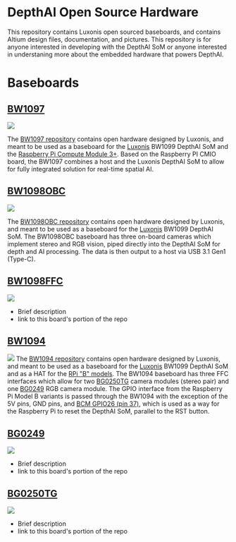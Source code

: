 # DepthAI Open Source Hardware
This repository contains Luxonis open sourced baseboards, and contains Altium design files, documentation, and pictures. This repository is for anyone interested in developing with the DepthAI SoM or anyone interested in understaning more about the embedded hardware that powers DepthAI. 

# Baseboards 

## [BW1097](../BW1097_DepthAI_Compute_Module/)

![](../depthai-hardware/BW1097_DepthAI_Compute_Module/Images/BW1097_R1M1E2_transparent_crop.png)

The [BW1097 repository](../depthai-hardware/BW1097_DepthAI_Compute_Module) contains open hardware designed by Luxonis, and meant to be used as a baseboard for the [Luxonis](https://www.luxonis.com/depthai) BW1099 DepthAI SoM and the [Raspberry Pi Compute Module 3+](https://www.raspberrypi.org/products/compute-module-3-plus/). Based on the Raspberry PI CMIO board, the BW1097 combines a host and the Luxonis DepthAI SoM to allow for fully integrated solution for real-time spatial AI. 

## [BW1098OBC](../depthai-hardware/BW1098OBC_DepthAI_USB3C)

![](../depthai-hardware/BW1098OBC_DepthAI_USB3C/Images/)

The [BW1098OBC repository](../depthai-hardware/BW1098OBC_DepthAI_USB3C) contains open hardware designed by Luxonis, and meant to be used as a baseboard for the [Luxonis](https://www.luxonis.com/depthai) BW1099 DepthAI SoM. The BW1098OBC baseboard has three on-board cameras which implement stereo and RGB vision, piped directly into the DepthAI SoM for depth and AI processing. The data is then output to a host via USB 3.1 Gen1 (Type-C). 

## [BW1098FFC](../depthai-hardware/BW1098FFC_DepthAI_USB3)

![](../depthai-hardware/BW1098FFC_DepthAI_USB3/Images/)
* Brief description
* link to this board's portion of the repo

## [BW1094](../depthai-hardware/BW1094_DepthAI_HAT)

![](../depthai-hardware/BW1094_DepthAI_HAT/Images/)
The [BW1094 repository](../depthai-hardware/BW1094_DepthAI_HAT) contains open hardware designed by Luxonis, and meant to be used as a baseboard for the [Luxonis](https://www.luxonis.com/depthai) BW1099 DepthAI SoM and as a HAT for the [RPi "B" models](https://www.raspberrypi.org/products/). The BW1094 baseboard has three FFC interfaces which allow for two [BG0250TG](https://github.com/luxonis/depthai-hardware/tree/master/BG0250TG_DepthAI_Mono_Camera) camera modules (stereo pair) and one [BG0249](https://github.com/luxonis/depthai-hardware/tree/master/BG0249_DepthAI_RGB_Camera) RGB camera module. The GPIO interface from the Raspberry Pi Model B variants is passed through the BW1094 with the exception of the 5V pins, GND pins, and [BCM GPIO26 (pin 37)](https://www.raspberrypi.org/documentation/usage/gpio/), which is used as a way for the Raspberry Pi to reset the DepthAI SoM, parallel to the RST button.  

## [BG0249](../depthai-hardware/BG0249_DepthAI_RGB_Camera)

![](../depthai-hardware/BG0249_DepthAI_RGB_Camera/Images/)
* Brief description
* link to this board's portion of the repo

## [BG0250TG](../depthai-hardware/BG0250TG_DepthAI_Mono_Camera)

![](../depthai-hardware/BG0250TG_DepthAI_Mono_Camera/Images/)
* Brief description
* link to this board's portion of the repo
